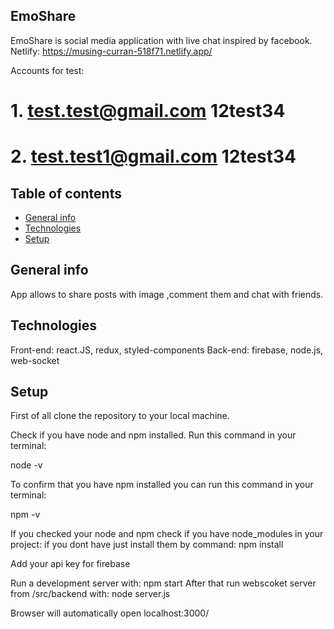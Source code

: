 ## EmoShare

EmoShare is social media application with live chat inspired by facebook.
Netlify: https://musing-curran-518f71.netlify.app/

Accounts for test:

# 1. test.test@gmail.com 12test34

# 2. test.test1@gmail.com 12test34

## Table of contents

- [General info](#general-info)
- [Technologies](#technologies)
- [Setup](#setup)

## General info

App allows to share posts with image ,comment them and chat with friends.

## Technologies

Front-end: react.JS, redux, styled-components
Back-end: firebase, node.js, web-socket

## Setup

First of all clone the repository to your local machine.

Check if you have node and npm installed. Run this command in your terminal:

node -v

To confirm that you have npm installed you can run this command in your terminal:

npm -v

If you checked your node and npm check if you have node_modules in your project:
if you dont have just install them by command:
npm install

Add your api key for firebase

Run a development server with:
npm start
After that run webscoket server from /src/backend with:
node server.js

Browser will automatically open localhost:3000/

